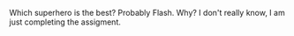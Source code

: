Which superhero is the best? 
Probably Flash. Why? I don't really know, I am just completing the assigment.
